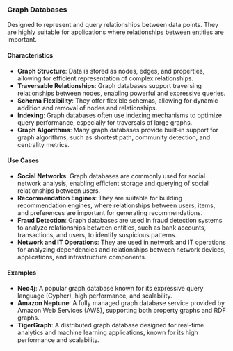 ### Graph Databases

Designed to represent and query relationships between data points. They are highly suitable for applications where relationships between entities are important.

#### Characteristics
- **Graph Structure**: Data is stored as nodes, edges, and properties, allowing for efficient representation of complex relationships.
- **Traversable Relationships**: Graph databases support traversing relationships between nodes, enabling powerful and expressive queries.
- **Schema Flexibility**: They offer flexible schemas, allowing for dynamic addition and removal of nodes and relationships.
- **Indexing**: Graph databases often use indexing mechanisms to optimize query performance, especially for traversals of large graphs.
- **Graph Algorithms**: Many graph databases provide built-in support for graph algorithms, such as shortest path, community detection, and centrality metrics.

#### Use Cases
- **Social Networks**: Graph databases are commonly used for social network analysis, enabling efficient storage and querying of social relationships between users.
- **Recommendation Engines**: They are suitable for building recommendation engines, where relationships between users, items, and preferences are important for generating recommendations.
- **Fraud Detection**: Graph databases are used in fraud detection systems to analyze relationships between entities, such as bank accounts, transactions, and users, to identify suspicious patterns.
- **Network and IT Operations**: They are used in network and IT operations for analyzing dependencies and relationships between network devices, applications, and infrastructure components.

#### Examples
- **Neo4j**: A popular graph database known for its expressive query language (Cypher), high performance, and scalability.
- **Amazon Neptune**: A fully managed graph database service provided by Amazon Web Services (AWS), supporting both property graphs and RDF graphs.
- **TigerGraph**: A distributed graph database designed for real-time analytics and machine learning applications, known for its high performance and scalability.
